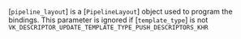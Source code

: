 [`pipeline_layout`] is a [`PipelineLayout`] object used to program
the bindings.
This parameter is ignored if [`template_type`] is not
`VK_DESCRIPTOR_UPDATE_TEMPLATE_TYPE_PUSH_DESCRIPTORS_KHR`